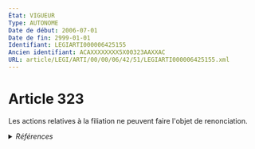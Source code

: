 ```yaml
---
État: VIGUEUR
Type: AUTONOME
Date de début: 2006-07-01
Date de fin: 2999-01-01
Identifiant: LEGIARTI000006425155
Ancien identifiant: ACAXXXXXXXX5X00323AAXXAC
URL: article/LEGI/ARTI/00/00/06/42/51/LEGIARTI000006425155.xml
---
```


<h1>Article 323</h1>

Les actions relatives à la filiation ne peuvent faire l'objet de renonciation.


<details>
  <summary><em>Références</em></summary>

  <h2>Articles faisant référence à l'article</h2>
  
  <ul>
    <li>
      <a href="https://legal.tricoteuses.fr//redirection/LEGIARTI000006285052?vers=git&vers=legifrance">Ordonnance n° 2005-759 du 4 juillet 2005 portant réforme de la filiation - article 2 ENTIEREMENT_MODIF</a> MODIFICATION cible
    </li>
    <li>
      <a href="https://legal.tricoteuses.fr//redirection/LEGIARTI000006285053?vers=git&vers=legifrance">Ordonnance n° 2005-759 du 4 juillet 2005 portant réforme de la filiation - article 3 ENTIEREMENT_MODIF</a> MODIFICATION cible
    </li>
    <li>
      <a href="https://legal.tricoteuses.fr//redirection/LEGIARTI000006424708?vers=git&vers=legifrance">Code civil - article 311-9 AUTONOME TRANSFERE, en vigueur du 1972-08-01 au 2006-07-01</a> CONCORDANCE cible
    </li>
  </ul>
  
  <h2>Textes faisant référence à l'article</h2>
  
  <ul>
    <li>
      <a href="https://legal.tricoteuses.fr//redirection/JORFTEXT000000451869?vers=git&vers=legifrance">Ordonnance n° 2005-759 du 4 juillet 2005 portant réforme de la filiation</a> SPEC_APPLI cible
    </li>
  </ul>
  
  <h2>Références faites par l'article</h2>
  
  <ul>
    <li>
      1993-01-08 CITATION cible <a href="https://legal.tricoteuses.fr//redirection/LEGIARTI000006284368?vers=git&vers=legifrance">Loi n° 93-22 du 8 janvier 1993 modifiant le code civil relative à l'état civil, à la famille et aux droits de l'enfant et instituant le juge aux affaires familiales - article 60 AUTONOME VIGUEUR, en vigueur depuis le 1993-01-09</a>
    </li>
    <li>
      2005-07-04 SPEC_APPLI source <a href="https://legal.tricoteuses.fr//redirection/JORFTEXT000000451869?vers=git&vers=legifrance">Ordonnance n° 2005-759 du 4 juillet 2005 portant réforme de la filiation</a>
    </li>
    <li>
      2005-07-04 MODIFICATION source <a href="https://legal.tricoteuses.fr//redirection/LEGIARTI000006285052?vers=git&vers=legifrance">Ordonnance n° 2005-759 du 4 juillet 2005 portant réforme de la filiation - article 2 ENTIEREMENT_MODIF</a>
    </li>
    <li>
      2005-07-04 MODIFICATION source <a href="https://legal.tricoteuses.fr//redirection/LEGIARTI000006285053?vers=git&vers=legifrance">Ordonnance n° 2005-759 du 4 juillet 2005 portant réforme de la filiation - article 3 ENTIEREMENT_MODIF</a>
    </li>
    <li>
      2999-01-01 CONCORDANCE source <a href="https://legal.tricoteuses.fr//redirection/LEGIARTI000006424708?vers=git&vers=legifrance">Code civil - article 311-9 AUTONOME TRANSFERE, en vigueur du 1972-08-01 au 2006-07-01</a>
    </li>
    <li>
      2999-01-01 CONCORDE cible <a href="https://legal.tricoteuses.fr//redirection/LEGIARTI000006424708?vers=git&vers=legifrance">Code civil - article 311-9 AUTONOME TRANSFERE, en vigueur du 1972-08-01 au 2006-07-01</a>
    </li>
    <li>
      2999-01-01 CITATION cible <a href="https://legal.tricoteuses.fr//redirection/LEGIARTI000006425135?vers=git&vers=legifrance">Code civil - article 328 AUTONOME MODIFIE, en vigueur du 1972-08-01 au 2006-07-01</a>
    </li>
    <li>
      CODIFICATION source Loi 1803-03-14
    </li>
  </ul>
</details>
